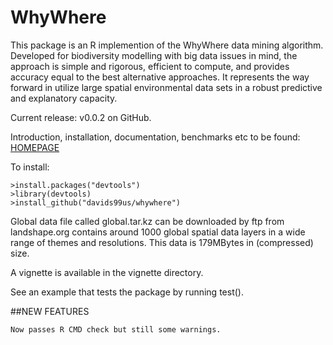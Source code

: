 # WhyWhere

This package is an R implemention of the WhyWhere data mining algorithm. Developed for biodiversity modelling with big data issues in mind, the approach is simple and rigorous, efficient to compute, and provides accuracy equal to the best alternative approaches.  It represents the way forward in utilize large spatial environmental data sets in a robust predictive and explanatory capacity.  

Current release: v0.0.2 on GitHub.

Introduction, installation, documentation, benchmarks etc to be found: [HOMEPAGE](https://github.com/davids99us/whywhere/wiki)

To install:

    >install.packages("devtools")
    >library(devtools)
    >install_github("davids99us/whywhere")
    
Global data file called global.tar.kz can be downloaded by ftp from landshape.org contains around 1000 global spatial data layers in a wide range of themes and resolutions.  This data is 179MBytes in (compressed) size.
    
A vignette is available in the vignette directory.

See an example that tests the package by running test().


##NEW FEATURES

    Now passes R CMD check but still some warnings.
    
    